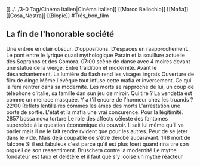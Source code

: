 
[[../../3-0 Tag/Cinéma Italien|Cinéma Italien]] [[Marco Bellochio]] [[Mafia]] [[Cosa_Nostra]] [[Biopic]] #Trés_bon_film 
## La fin de l'honorable société

Une entrée en clair obscur. D'oppositions. D'espaces en raapprochement.
Le pont entre le lyrique quasi mythologique Parain et la souillure actuelle des Sopranos et des Gomora.
07:00 scène de danse avec  4 moires devant une statue de la vierge.
Entre traidition et modernité. Avant le désanchantement.
La lumière du flash rend les visages ingrats
Ouverture de film de dingo
Même l'évèque tout infuse cette mafia et inversement. Ce qui la fera rentrer dans sa modernité.
Les morts se rapproche de lui, un coup de téléphone d'italie, sa famille dan sun jeu de miroir. Qui tire ? La vendetta est comme un menace masquée.
Y a t'il encore de l'honneur chez les truands ?
22:00 Reflets lentillaires commes les âmes des morts
L'arrestation une porte de sortie. 
L'état et la mafia une vrai concurence. Pour la légitimité.
2857 bossa nova torture
Le role des affects céleste des fantomes supercède à la question économique du pouvoir.
Il sait lui même qu'il va parler mais il ne le fait rendre rvident que pour les autres. Peur de se jeter dans le vide. Mais déjà coupable de s'être dérobé auparavant.
148 mort de falcone
Si il est fabuleux c'est parce qu'il est plus foert quand rina tire son orgueil de son ressentiment.
Bruscheta contre la modernité
Le mythe fondateur est faux et délétère et il faut que s'y iooise un mythe réacteur